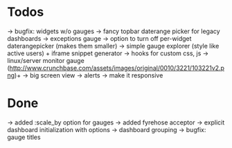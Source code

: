 Todos
=====

  → bugfix: widgets w/o gauges
  → fancy topbar daterange picker for legacy dashboards
  → exceptions gauge
  → option to turn off per-widget daterangepicker (makes them smaller)
  → simple gauge explorer (style like active users) + iframe snippet generator
  → hooks for custom css, js
  → linux/server monitor gauge (http://www.crunchbase.com/assets/images/original/0010/3221/103221v2.png)+ 
  → big screen view
  → alerts
  → make it responsive

Done
====

  → added :scale_by option for gauges
  → added fyrehose acceptor
  → explicit dashboard initialization with options -> dashboard grouping
  → bugfix: gauge titles
